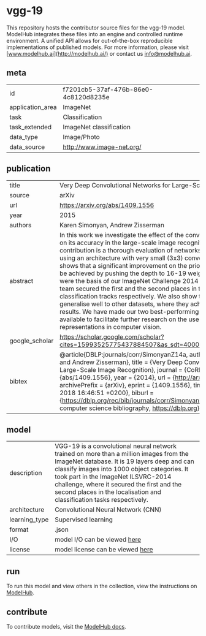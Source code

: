 # vgg-19

This repository hosts the contributor source files for the vgg-19 model. ModelHub integrates these files into an engine and controlled runtime environment. A unified API allows for out-of-the-box reproducible implementations of published models. For more information, please visit [www.modelhub.ai](http://modelhub.ai/) or contact us [info@modelhub.ai](mailto:info@modelhub.ai).

## meta

|                  |                                      |
| ---------------- | ------------------------------------ |
| id               | f7201cb5-37af-476b-86e0-4c8120d8235e |
| application_area | ImageNet                             |
| task             | Classification                       |
| task_extended    | ImageNet classification              |
| data_type        | Image/Photo                          |
| data_source      | http://www.image-net.org/            |

## publication

|                |                                                                                                                                                                                                                                                                                                                                                                                                                                                                                                                                                                                                                                                                                                                                                                                                                                                                                                                       |
| -------------- | --------------------------------------------------------------------------------------------------------------------------------------------------------------------------------------------------------------------------------------------------------------------------------------------------------------------------------------------------------------------------------------------------------------------------------------------------------------------------------------------------------------------------------------------------------------------------------------------------------------------------------------------------------------------------------------------------------------------------------------------------------------------------------------------------------------------------------------------------------------------------------------------------------------------- |
| title          | Very Deep Convolutional Networks for Large-Scale Image Recognition                                                                                                                                                                                                                                                                                                                                                                                                                                                                                                                                                                                                                                                                                                                                                                                                                                                    |
| source         | arXiv                                                                                                                                                                                                                                                                                                                                                                                                                                                                                                                                                                                                                                                                                                                                                                                                                                                                                                                 |
| url            | https://arxiv.org/abs/1409.1556                                                                                                                                                                                                                                                                                                                                                                                                                                                                                                                                                                                                                                                                                                                                                                                                                                                                                       |
| year           | 2015                                                                                                                                                                                                                                                                                                                                                                                                                                                                                                                                                                                                                                                                                                                                                                                                                                                                                                                  |
| authors        | Karen Simonyan, Andrew Zisserman                                                                                                                                                                                                                                                                                                                                                                                                                                                                                                                                                                                                                                                                                                                                                                                                                                                                                      |
| abstract       | In this work we investigate the effect of the convolutional network depth on its accuracy in the large-scale image recognition setting. Our main contribution is a thorough evaluation of networks of increasing depth using an architecture with very small (3x3) convolution filters, which shows that a significant improvement on the prior-art configurations can be achieved by pushing the depth to 16-19 weight layers. These findings were the basis of our ImageNet Challenge 2014 submission, where our team secured the first and the second places in the localisation and classification tracks respectively. We also show that our representations generalise well to other datasets, where they achieve state-of-the-art results. We have made our two best-performing ConvNet models publicly available to facilitate further research on the use of deep visual representations in computer vision. |
| google_scholar | https://scholar.google.com/scholar?cites=15993525775437884507&as_sdt=40000005&sciodt=0,22&hl=en                                                                                                                                                                                                                                                                                                                                                                                                                                                                                                                                                                                                                                                                                                                                                                                                                       |
| bibtex         | @article{DBLP:journals/corr/SimonyanZ14a, author = {Karen Simonyan and Andrew Zisserman}, title = {Very Deep Convolutional Networks for Large-Scale Image Recognition}, journal = {CoRR}, volume = {abs/1409.1556}, year = {2014}, url = {http://arxiv.org/abs/1409.1556}, archivePrefix = {arXiv}, eprint = {1409.1556}, timestamp = {Mon, 13 Aug 2018 16:46:51 +0200}, biburl = {https://dblp.org/rec/bib/journals/corr/SimonyanZ14a}, bibsource = {dblp computer science bibliography, https://dblp.org}}                                                                                                                                                                                                                                                                                                                                                                                                          |

## model

|               |                                                                                                                                                                                                                                                                                                                                                      |
| ------------- | ---------------------------------------------------------------------------------------------------------------------------------------------------------------------------------------------------------------------------------------------------------------------------------------------------------------------------------------------------- |
| description   | VGG-19 is a convolutional neural network trained on more than a million images from the ImageNet database. It is 19 layers deep and can classify images into 1000 object categories. It took part in the ImageNet ILSVRC-2014 challenge, where it secured the first and the second places in the localisation and classification tasks respectively. |
| architecture  | Convolutional Neural Network (CNN)                                                                                                                                                                                                                                                                                                                   |
| learning_type | Supervised learning                                                                                                                                                                                                                                                                                                                                  |
| format        | .json                                                                                                                                                                                                                                                                                                                                                |
| I/O           | model I/O can be viewed [here](contrib_src/model/config.json)                                                                                                                                                                                                                                                                                        |
| license       | model license can be viewed [here](contrib_src/license/model)                                                                                                                                                                                                                                                                                        |

## run

To run this model and view others in the collection, view the instructions on [ModelHub](http://app.modelhub.ai/).

## contribute

To contribute models, visit the [ModelHub docs](https://modelhub.readthedocs.io/en/latest/).
